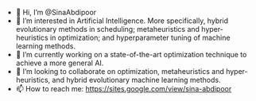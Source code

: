 - 👋 Hi, I’m @SinaAbdipoor
- 👀 I’m interested in Artificial Intelligence. More specifically, hybrid evolutionary methods in scheduling; metaheuristics and hyper-heuristics in optimization; and hyperparameter tuning of machine learning methods.
- 🌱 I’m currently working on a state-of-the-art optimization technique to achieve a more general AI.
- 💞️ I’m looking to collaborate on optimization, metaheuristics and hyper-heuristics, and hybrid evolutionary machine learning methods.
- 📫 How to reach me: https://sites.google.com/view/sina-abdipoor
